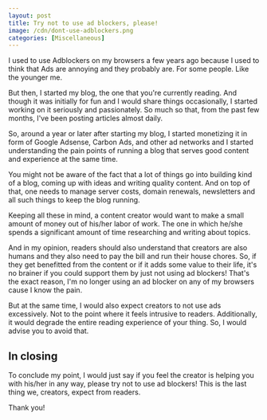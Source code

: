 ```yaml
---
layout: post
title: Try not to use ad blockers, please!
image: /cdn/dont-use-adblockers.png
categories: [Miscellaneous]
---
```


I used to use Adblockers on my browsers a few years ago because I used to think that Ads are annoying and they probably are. For some people. Like the younger me.

But then, I started my blog, the one that you're currently reading. And though it was initially for fun and I would share things occasionally, I started working on it seriously and passionately. So much so that, from the past few months, I've been posting articles almost daily.

So, around a year or later after starting my blog, I started monetizing it in form of Google Adsense, Carbon Ads, and other ad networks and I started understanding the pain points of running a blog that serves good content and experience at the same time. 

You might not be aware of the fact that a lot of things go into building kind of a blog, coming up with ideas and writing quality content. And on top of that, one needs to manage server costs, domain renewals, newsletters and all such things to keep the blog running.

Keeping all these in mind, a content creator would want to make a small amount of money out of his/her labor of work. The one in which he/she spends a significant amount of time researching and writing about topics.

And in my opinion, readers should also understand that creators are also humans and they also need to pay the bill and run their house chores. So, if they get benefitted from the content or if it adds some value to their life, it's no brainer if you could support them by just not using ad blockers! That's the exact reason, I'm no longer using an ad blocker on any of my browsers cause I know the pain.

But at the same time, I would also expect creators to not use ads excessively. Not to the point where it feels intrusive to readers. Additionally, it would degrade the entire reading experience of your thing. So, I would advise you to avoid that.

## In closing

To conclude my point, I would just say if you feel the creator is helping you with his/her in any way, please try not to use ad blockers! This is the last thing we, creators, expect from readers.

Thank you!

